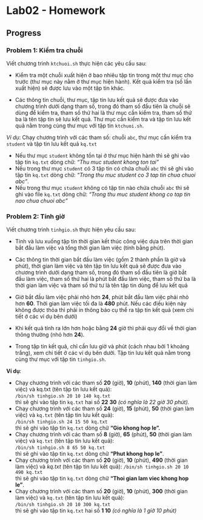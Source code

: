 # Lab02 - Homework
## Progress
### Problem 1: Kiểm tra chuỗi
Viết chương trình `ktchuoi.sh` thực hiện các yêu cầu sau:   
- Kiểm tra một chuỗi xuất hiện ở bao nhiêu tập tin trong một thư mục cho
trước (thư mục này nằm ở thư mục hiện hành). Kết quả kiểm tra (số lần xuất
hiện) sẽ được lưu vào một tập tin khác.    

- Các thông tin chuỗi, thư mục, tập tin lưu kết quả sẽ được đưa vào chương
trình dưới dạng tham số, trong đó tham số đầu tiên là chuỗi sẽ dùng để kiểm
tra, tham số thứ hai là thư mục cần kiểm tra, tham số thứ ba là tên tập tin sẽ
lưu kết quả. Thư mục cần kiểm tra và tập tin lưu kết quả nằm trong cùng thư
mục với tập tin `ktchuoi.sh`.    

*Ví dụ*: Chạy chương trình với các tham số: chuỗi `abc`, thư mục cần kiểm tra
`student` và tập tin lưu kết quả `kq.txt`    
- Nếu thư mục `student` không tồn tại ở thư mục hiện hành thì sẽ ghi vào tập
tin `kq.txt` dòng chữ: *“Thu muc student khong ton tai”*   
- Nếu trong thư mục `student` có 3 tập tin có chứa chuỗi `abc` thì sẽ ghi vào tập
tin `kq.txt` dòng chữ: *“Trong thu muc student co 3 tap tin chua chuoi abc”*.     
- Nếu trong thư mục `student` không có tập tin nào chứa chuỗi `abc` thì sẽ ghi
vào file `kq.txt` dòng chữ: *“Trong thu muc student khong co tap tin nao chua
chuoi abc”*     

### Problem 2: Tính giờ
Viết chương trình `tinhgio.sh` thực hiện yêu cầu sau:

- Tính và lưu xuống tập tin thời gian kết thúc công việc dựa trên thời gian bắt
đầu làm việc và tổng thời gian làm việc (tính bằng phút).   

- Các thông tin thời gian bắt đầu làm việc (gồm 2 thành phần là giờ và phút),
thời gian làm việc và tên tập tin lưu kết quả sẽ được đưa vào chương trình
dưới dạng tham số, trong đó tham số đầu tiên là giờ bắt đầu làm việc, tham số
thứ hai là phút bắt đầu làm việc, tham số thứ ba là thời gian làm việc và tham
số thứ tư là tên tập tin dùng để lưu kết quả   

- Giờ bắt đầu làm việc phải nhỏ hơn **24**, phút bắt đầu làm việc phải nhỏ hơn
**60**. Thời gian làm việc tối đa là **480** phút. Nếu các điều kiện này không được thỏa thì phải in thông báo cụ thể ra tập tin kết quả (xem chi tiết ở các ví dụ
bên dưới)    

- Khi kết quả tính ra lớn hơn hoặc bằng **24** giờ thì phải quy đổi về thời gian
thông thường (nhỏ hơn **24**).    

- Trong tập tin kết quả, chỉ cần lưu giờ và phút (cách nhau bởi 1 khoảng trắng),
xem chi tiết ở các ví dụ bên dưới. Tập tin lưu kết quả nằm trong cùng thư
mục với tập tin `tinhgio.sh`.    

**Ví dụ**:   
- Chạy chương trình với các tham số **20** (giờ), **10** (phút), **140** (thời gian làm việc) và kq.txt (tên tập tin lưu kết quả):    
`/bin/sh tinhgio.sh 20 10 140 kq.txt`     
thì sẽ ghi vào tập tin `kq.txt` hai số **22** **30** *(có nghĩa là 22 giờ 30 phút).*    
- Chạy chương trình với các tham số **24** (giờ), **15** (phút), **50** (thời gian làm việc) và `kq.txt` (tên tập tin lưu kết quả):    
`/bin/sh tinhgio.sh 24 15 50 kq.txt`    
thì sẽ ghi vào tập tin `kq.txt` dòng chữ **“Gio khong hop le”.**   
-  Chạy chương trình với các tham số **8** (giờ), **65** (phút), **50** (thời gian làm việc) và `kq.txt` (tên tập tin lưu kết quả):    
`/bin/sh tinhgio.sh 8 65 50 kq.txt`    
thì sẽ ghi vào tập tin `kq.txt` dòng chữ **“Phut khong hop le”**.   
- Chạy chương trình với các tham số **20** (giờ), **10** (phút), **490** (thời gian làm việc) và *kq.txt* (tên tập tin lưu kết quả): 
`/bin/sh tinhgio.sh 20 10 490 kq.txt`   
thì sẽ ghi vào tập tin `kq.txt` dòng chữ **“Thoi gian lam viec khong hop le”**.   
- Chạy chương trình với các tham số **20** (giờ), **10** (phút), **300** (thời gian làm việc) và `kq.txt` (tên tập tin lưu kết quả):      
`/bin/sh tinhgio.sh 20 10 300 kq.txt`   
thì sẽ ghi vào tập tin `kq.txt` hai số **1 10** *(có nghĩa là 1 giờ 10 phút)*
